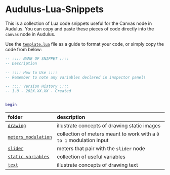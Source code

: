 # Audulus-Lua-Snippets
This is a collection of Lua code snippets useful for the Canvas node in Audulus. You can copy and paste these pieces of code directly into the `canvas` node in Audulus.

Use the [`template.lua`](https://github.com/markalanboyd/Audulus-Lua-Snippets/blob/main/template.lua) file as a guide to format your code, or simply copy the code from below:

```lua
-- :::: NAME OF SNIPPET ::::
-- Description

-- :::: How to Use ::::
-- Remember to note any variables declared in inspector panel!

-- :::: Version History ::::
-- 1.0 - 202X.XX.XX - Created


begin
```

folder | description
:-- | :--
[`drawing`](https://github.com/markalanboyd/Audulus-Lua-Snippets/tree/main/drawing) | illustrate concepts of drawing static images
[`meters_modulation`](https://github.com/markalanboyd/Audulus-Lua-Snippets/tree/main/meters_modulation) | collection of meters meant to work with a `0 to 1` modulation input
[`slider`](https://github.com/markalanboyd/Audulus-Lua-Snippets/tree/main/slider) | meters that pair with the `slider` node
[`static variables`](https://github.com/markalanboyd/Audulus-Lua-Snippets/tree/main/static_variables) | collection of useful variables
[`text`](https://github.com/markalanboyd/Audulus-Lua-Snippets/tree/main/text) | illustrate concepts of drawing text
